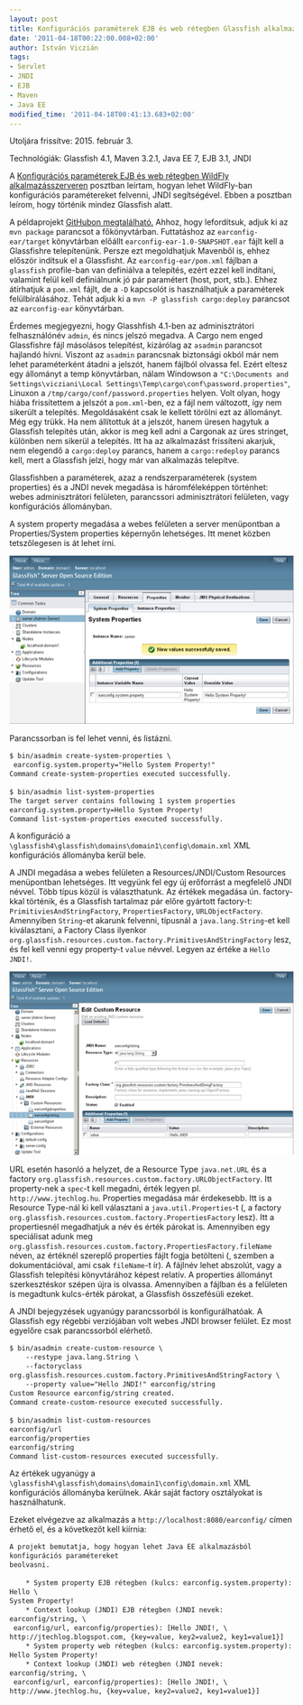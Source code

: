 ```yaml
---
layout: post
title: Konfigurációs paraméterek EJB és web rétegben Glassfish alkalmazásszerveren
date: '2011-04-18T00:22:00.008+02:00'
author: István Viczián
tags:
- Servlet
- JNDI
- EJB
- Maven
- Java EE
modified_time: '2011-04-18T00:41:13.683+02:00'
---
```


Utoljára frissítve: 2015. február 3.

Technológiák: Glassfish 4.1, Maven 3.2.1, Java EE 7, EJB 3.1, JNDI

A [Konfigurációs paraméterek EJB és web rétegben WildFly
alkalmazásszerveren](/2011/02/27/konfiguracios-parameterek-WildFly.html)
posztban leírtam, hogyan lehet WildFly-ban konfigurációs paramétereket
felvenni, JNDI segítségével. Ebben a posztban leírom, hogy történik
mindez Glassfish alatt.

A példaprojekt [GitHubon
megtalálható.](https://github.com/vicziani/jtechlog-earconfig) Ahhoz,
hogy lefordítsuk, adjuk ki az `mvn package` parancsot a főkönyvtárban.
Futtatáshoz az `earconfig-ear/target` könyvtárban előállt
`earconfig-ear-1.0-SNAPSHOT.ear` fájlt kell a Glassfishre telepítenünk.
Persze ezt megoldhatjuk Mavenből is, ehhez először indítsuk el a
Glassfisht. Az `earconfig-ear/pom.xml` fájlban a `glassfish` profile-ban
van definiálva a telepítés, ezért ezzel kell indítani, valamint felül
kell definiálnunk jó pár paramétert (host, port, stb.). Ehhez átírhatjuk
a `pom.xml` fájlt, de a `-D` kapcsolót is használhatjuk a paraméterek
felülbírálásához. Tehát adjuk ki a `mvn -P glassfish cargo:deploy`
parancsot az `earconfig-ear` könyvtárban.

Érdemes megjegyezni, hogy Glasshfish 4.1-ben az adminisztrátori
felhasználónév `admin`, és nincs jelszó megadva. A Cargo nem enged
Glassfishre fájl másolásos telepítést, kizárólag az `asadmin` parancsot
hajlandó hívni. Viszont az `asadmin` parancsnak biztonsági okból már nem
lehet paraméterként átadni a jelszót, hanem fájlból olvassa fel. Ezért
eltesz egy állományt a temp könyvtárban, nálam Windowson a
`"C:\Documents and Settings\vicziani\Local Settings\Temp\cargo\conf\password.properties"`,
Linuxon a `/tmp/cargo/conf/password.properties` helyen. Volt olyan, hogy
hiába frissítettem a jelszót a `pom.xml`-ben, ez a fájl nem változott,
így nem sikerült a telepítés. Megoldásaként csak le kellett törölni ezt
az állományt. Még egy trükk. Ha nem állítottuk át a jelszót, hanem
üresen hagytuk a Glassfish telepítés után, akkor is meg kell adni a
Cargonak az üres stringet, különben nem sikerül a telepítés. Itt ha az
alkalmazást frissíteni akarjuk, nem elegendő a
`cargo:deploy` parancs, hanem a `cargo:redeploy` parancs kell, mert a
Glassfish jelzi, hogy már van alkalmazás telepítve.

Glassfishben a paraméterek, azaz a rendszerparaméterek (system
properties) és a JNDI nevek megadása is háromféleképpen történhet: webes
adminisztrátori felületen, parancssori adminisztrátori felületen, vagy
konfigurációs állományban.

A system property megadása a webes felületen a server menüpontban a
Properties/System properties képernyőn lehetséges. Itt menet közben
tetszőlegesen is át lehet írni.

<a href="/artifacts/posts/2011-04-18-konfiguracios-parameterek-Glassfish/jndi_glassfish_0.png" data-lightbox="post-images">![Rendszerparaméter beállítása Glassfishen](/artifacts/posts/2011-04-18-konfiguracios-parameterek-Glassfish/jndi_glassfish_0_600.png)</a>

Parancssorban is fel lehet venni, és listázni.

    $ bin/asadmin create-system-properties \
     earconfig.system.property="Hello System Property!"
    Command create-system-properties executed successfully.

    $ bin/asadmin list-system-properties
    The target server contains following 1 system properties
    earconfig.system.property=Hello System Property!
    Command list-system-properties executed successfully.

A konfiguráció a
`\glassfish4\glassfish\domains\domain1\config\domain.xml` XML
konfigurációs állományba kerül bele.

A JNDI megadása a webes felületen a Resources/JNDI/Custom Resources
menüpontban lehetséges. Itt vegyünk fel egy új erőforrást a megfelelő
JNDI névvel. Több típus közül is választhatunk. Az értékek megadása ún.
factory-kkal történik, és a Glassfish tartalmaz pár előre gyártott
factory-t: `PrimitiviesAndStringFactory`, `PropertiesFactory`,
`URLObjectFactory`. Amennyiben `String`-et akarunk felvenni, típusnál a
`java.lang.String`-et kell kiválasztani, a Factory Class ilyenkor
`org.glassfish.resources.custom.factory.PrimitivesAndStringFactory`
lesz, és fel kell venni egy property-t `value` névvel. Legyen az értéke
a `Hello JNDI!`.

<a href="/artifacts/posts/2011-04-18-konfiguracios-parameterek-Glassfish/jndi_glassfish_1.png" data-lightbox="post-images">![JNDI megadása Glassfishen](/artifacts/posts/2011-04-18-konfiguracios-parameterek-Glassfish/jndi_glassfish_1_600.png)</a>

URL esetén hasonló a helyzet, de a Resource Type `java.net.URL` és a
factory `org.glassfish.resources.custom.factory.URLObjectFactory`. Itt
property-nek a `spec`-t kell megadni, érték legyen pl.
`http://www.jtechlog.hu`. Properties megadása már érdekesebb. Itt is a
Resource Type-nál ki kell választani a `java.util.Properties`-t (, a
factory `org.glassfish.resources.custom.factory.PropertiesFactory`
lesz). Itt a propertiesnél megadhatjuk a név és érték párokat is.
Amennyiben egy speciálisat adunk meg
`org.glassfish.resources.custom.factory.PropertiesFactory.fileName`
néven, az értéknél szereplő properties fájlt fogja betölteni (, szemben
a dokumentációval, ami csak `fileName`-t ír). A fájlnév lehet abszolút,
vagy a Glassfish telepítési könyvtárához képest relatív. A properties
állományt szerkesztéskor szépen újra is olvassa. Amennyiben a fájlban és
a felületen is megadtunk kulcs-érték párokat, a Glassfish összefésüli
ezeket.

A JNDI bejegyzések ugyanúgy parancssorból is konfigurálhatóak. A
Glassfish egy régebbi verziójában volt webes JNDI browser felület. Ez
most egyelőre csak parancssorból elérhető.

    $ bin/asadmin create-custom-resource \
        --restype java.lang.String \
        --factoryclass org.glassfish.resources.custom.factory.PrimitivesAndStringFactory \
        --property value="Hello JNDI!" earconfig/string
    Custom Resource earconfig/string created.
    Command create-custom-resource executed successfully.

    $ bin/asadmin list-custom-resources
    earconfig/url
    earconfig/properties
    earconfig/string
    Command list-custom-resources executed successfully.

Az értékek ugyanúgy a
`\glassfish4\glassfish\domains\domain1\config\domain.xml` XML
konfigurációs állományba kerülnek. Akár saját factory osztályokat is
használhatunk.

Ezeket elvégezve az alkalmazás a `http://localhost:8080/earconfig/`
címen érhető el, és a következőt kell kiírnia:

    A projekt bemutatja, hogy hogyan lehet Java EE alkalmazásból konfigurációs paramétereket
    beolvasni.

        * System property EJB rétegben (kulcs: earconfig.system.property): Hello \
    System Property!
        * Context lookup (JNDI) EJB rétegben (JNDI nevek: earconfig/string, \
     earconfig/url, earconfig/properties): [Hello JNDI!, \
    http://jtechlog.blogspot.com, {key=value, key2=value2, key1=value1}]
        * System property web rétegben (kulcs: earconfig.system.property): Hello System Property!
        * Context lookup (JNDI) web rétegben (JNDI nevek: earconfig/string, \
     earconfig/url, earconfig/properties): [Hello JNDI!, \
    http://www.jtechlog.hu, {key=value, key2=value2, key1=value1}]
